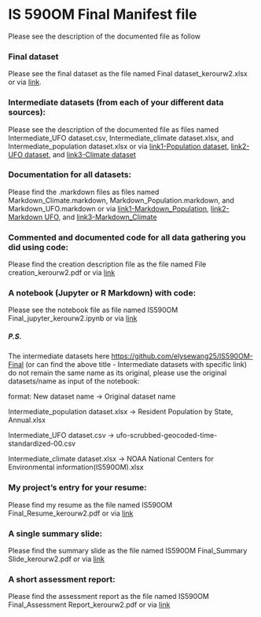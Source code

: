 # IS 590OM Final Manifest file

Please see the description of the documented file as follow

### Final dataset
Please see the final dataset as the file named Final dataset_kerourw2.xlsx 
or via [link](https://github.com/elysewang25/IS590OM-Final/blob/master/Final%20dataset_kerourw2.xlsx). 

### Intermediate datasets (from each of your different data sources):
Please see the description of the documented file as files named Intermediate_UFO dataset.csv, Intermediate_climate dataset.xlsx, and Intermediate_population dataset.xlsx or via [link1-Population dataset](https://github.com/elysewang25/IS590OM-Final/blob/master/Intermediate_population%20dataset.xlsx), [link2-UFO dataset](https://github.com/elysewang25/IS590OM-Final/blob/master/Intermediate_UFO%20dataset.csv), and [link3-Climate dataset](https://github.com/elysewang25/IS590OM-Final/blob/master/Intermediate_climate%20dataset.xlsx)


### Documentation for all datasets:
Please find the .markdown files as files named Markdown_Climate.markdown, Markdown_Population.markdown, and Markdown_UFO.markdown or via [link1-Markdown_Population](https://github.com/elysewang25/IS590OM-Final/blob/master/Markdown_Population.markdown), [link2-Markdown UFO](https://github.com/elysewang25/IS590OM-Final/blob/master/Markdown_UFO.markdown), and [link3-Markdown_Climate](https://github.com/elysewang25/IS590OM-Final/blob/master/Markdown_Climate.markdown)


### Commented and documented code for all data gathering you did using code: 
Please find the creation description file as the file named File creation_kerourw2.pdf or via [link](https://github.com/elysewang25/IS590OM-Final/blob/master/File%20creation_kerourw2.pdf)

### A notebook (Jupyter or R Markdown) with code: 
Please see the notebook file as file named IS590OM Final_jupyter_kerourw2.ipynb or via [link](https://github.com/elysewang25/IS590OM-Final/blob/master/IS590OM%20Final_jupyter_kerourw2.ipynb)

##### P.S.
The intermediate datasets here https://github.com/elysewang25/IS590OM-Final (or can find the above title - Intermediate datasets with specific link) do not remain the same name as its original, please use the original datasets/name as input of the notebook:

format: New dataset name -> Original dataset name

Intermediate_population dataset.xlsx -> Resident Population by State, Annual.xlsx

Intermediate_UFO dataset.csv -> ufo-scrubbed-geocoded-time-standardized-00.csv

Intermediate_climate dataset.xlsx -> NOAA National Centers for Environmental information(IS590OM).xlsx

### My project’s entry for your resume:
Please find my resume as the file named IS590OM Final_Resume_kerourw2.pdf or via [link](https://github.com/elysewang25/IS590OM-Final/blob/master/IS590OM%20Final_Resume_kerourw2.pdf)

### A single summary slide:
Please find the summary slide as the file named IS590OM Final_Summary Slide_kerourw2.pdf or via [link](https://github.com/elysewang25/IS590OM-Final/blob/master/IS590OM%20Final_Summary%20Slide_kerourw2.pdf)

### A short assessment report:
Please find the assessment report as the file named IS590OM Final_Assessment Report_kerourw2.pdf or via [link](https://github.com/elysewang25/IS590OM-Final/blob/master/IS590OM%20Final_Assessment%20Report_kerourw2.pdf)
